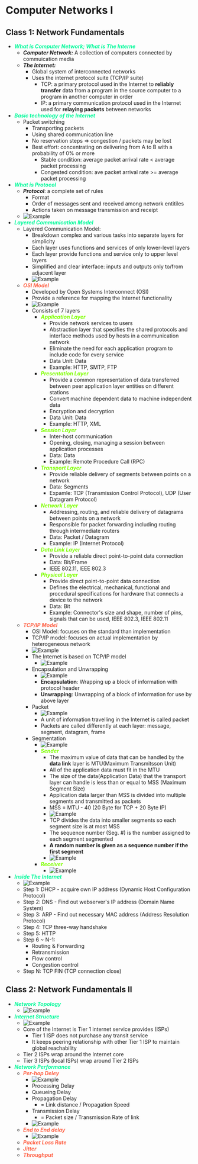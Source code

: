 # Computer Networks I

## Class 1: Network Fundamentals

+ ***<span style="color:MediumSpringGreen">What is Computer Network; What is The Interne</span>***
  + ***Computer Network:*** A collection of computers connected by commuication media
  + ***The Internet:*** 
    + Global system of interconnected networks
    + Uses the internet protocol suite (TCP/IP suite)
      + TCP: a primary protocol used in the Internet to **reliably transfer** data from a program in the source computer to a program in another computer in order
      + IP: a primary communication protocol used in the Internet used for **relaying packets** between networks
+ ***<span style="color:MediumSpringGreen">Basic technology of the Internet</span>***
  + Packet switching
    + Transporting packets
    + Using shared communication line
    + No reservation steps => congestion / packets may be lost
    + Best effort: concentrating on delivering from A to B with a probability of 0% or more
      + Stable condition: average packet arrival rate < average packet processing
      + Congested condition: ave packet arrival rate >= average packet processing 
+ ***<span style="color:MediumSpringGreen">What is Protocol</span>***
  + ***Protocol***: a complete set of rules
    + Format
    + Order of messages sent and received among network entitiles
    + Actions taken on message transmission and receipt
  + ![Example][00comnet1]
+ ***<span style="color:MediumSpringGreen">Layered Communication Model</span>***
  + Layered Communication Model:
    + Breakdown complex and various tasks into separate layers for simplicity
    + Each layer uses functions and services of only lower-level layers
    + Each layer provide functions and service only to upper level layers
    + Simplified and clear interface: inputs and outputs only to/from adjacent layer
    + ![Example][00comnet2]
  + ***<span style="color:tomato">OSI Model</span>***
    + Developed by Open Systems Interconnect (OSI)
    + Provide a reference for mapping the Internet functionality
    + ![Example][00comnet3]
    + Consists of 7 layers
      + ***<span style="color:Chartreuse ">Application Layer</span>***
        + Provide network services to users
        + Abstraction layer that specifies the shared protocols and interface methods used by hosts in a communication network
        + Eliminate the need for each application program to include code for every service 
        + Data Unit: Data
        + Example: HTTP, SMTP, FTP
      + ***<span style="color:Chartreuse ">Presentation Layer</span>***
        + Provide a common representation of data transferred between peer application layer entities on different stations
        + Convert machine dependent data to machine independent data
        + Encryption and decryption
        + Data Unit: Data
        + Example: HTTP, XML
      + ***<span style="color:Chartreuse ">Session Layer</span>***
        + Inter-host communication
        + Opening, closing, managing a session between application processes
        + Data: Data
        + Example: Remote Procedure Call (RPC)
      + ***<span style="color:Chartreuse ">Transport Layer</span>***
        + Provide reliable delivery of segments between points on a network
        + Data: Segments
        + Expamle: TCP (Transmission Control Protocol), UDP (User Datagram Protocol)
      + ***<span style="color:Chartreuse ">Network Layer</span>***
        + Addressing, routing, and reliable delivery of datagrams between points on a network
        + Responsible for packet forwarding including routing through intermediate routers
        + Data: Packet / Datagram
        + Example: IP (Internet Protocol)
      + ***<span style="color:Chartreuse ">Data Link Layer</span>***
        + Provide a reliable direct point-to-point data connection
        + Data: Bit/Frame
        + IEEE 802.11, IEEE 802.3
      + ***<span style="color:Chartreuse ">Physical Layer</span>***
        + Provide direct point-to-point data connection
        + Defines the electrical, mechanical, functional and procedural specifications for hardware that connects a device to the network 
        + Data: Bit
        + Example: Connector's size and shape, number of pins, signals that can be used, IEEE 802.3, IEEE 802.11
  + ***<span style="color:tomato">TCP/IP Model</span>***
    + OSI Model: focuses on the standard than implementation
    + TCP/IP model: focuses on actual implementation by heterogeneous network
    + ![Example][00comnet4]
    + The Internet is based on TCP/IP model
      + ![Example][00comnet5]
    + Encapsulation and Unwrapping
      + ![Example][00comnet6]
      + **Encapsulation**: Wrapping up a block of information with protocol header
      + **Unwrapping**: Unwrapping of a block of information for use by above layer
    + Packet
      + ![Example][00comnet7]
      + A unit of information travelling in the Internet is called packet
      + Packets are called differently at each layer: message, segment, datagram, frame
    + Segmentation
      + ![Example][00comnet8]
      + ***<span style="color:Chartreuse ">Sender</span>***
        + The maximum value of data that can be handled by the **data link** layer is MTU(Maximum Transmitsson Unit)
        + All of the application data must fit in the MTU
        + The size of the data(Application Data) that the transport layer can handle is less than or equal to MSS (Maximum Segment Size)
        + Application data larger than MSS is divided into multiple segments and transmitted as packets
        + MSS = MTU - 40 (20 Byte for TCP + 20 Byte IP)
        + ![Example][00comnet9]
        + TCP divides the data into smaller segments so each segment size is at most MSS
        + The sequence number (Seg. #) is the number assigned to each segment segmented
        + **A random number is given as a sequence number if the first segment**
        + ![Example][00comnet10]
      + ***<span style="color:Chartreuse ">Receiver</span>***
        + ![Example][00comnet11]
+ ***<span style="color:MediumSpringGreen">Inside The Internet</span>***
  + ![Example][00comnet12]
  + Step 1: DHCP - acquire own IP address (Dynamic Host Configuration Protocol)
  + Step 2: DNS - Find out webserver's IP address (Domain Name System)
  + Step 3: ARP - Find out necessary MAC address (Address Resolution Protocol)
  + Step 4: TCP three-way handshake
  + Step 5: HTTP
  + Step 6 ~ N-1:
    + Routing & Forwarding
    + Retransmission
    + Flow control
    + Congestion control
  + Step N: TCP FIN (TCP connection close)

## Class 2: Network Fundamentals II

+ ***<span style="color:MediumSpringGreen">Network Topology</span>***
  + ![Example][00comnet13]
+ ***<span style="color:MediumSpringGreen">Internet Structure</span>***
  + ![Example][00comnet14]
  + Core of the Internet is Tier 1 internet service provides (ISPs)
    + Tier 1 ISP does not purchase any transit service
    + It keeps peering relationship with other Tier 1 ISP to maintain global reachability
  + Tier 2 ISPs wrap around the Internet core
  + Tier 3 ISPs (local ISPs) wrap around Tier 2 ISPs
+ ***<span style="color:MediumSpringGreen">Network Performance</span>***
  + ***<span style="color:tomato">Per-hop Deley</span>***
    + ![Example][00comnet15]
    + Processing Delay
    + Queueing Delay
    + Propagation Delay
      + = Link distance / Propagation Speed
    + Transmission Delay
      + = Packet size / Transmission Rate of link
    + ![Example][00comnet16]
  + ***<span style="color:tomato">End to End delay</span>***
    + ![Example][00comnet17]
  + ***<span style="color:tomato">Packet Loss Rate</span>***
  + ***<span style="color:tomato">Jitter</span>***
  + ***<span style="color:tomato">Throughput</span>***

[00comnet1]: ./../image/00comnet1.png
[00comnet2]: ./../image/00comnet2.png
[00comnet3]: ./../image/00comnet3.png
[00comnet4]: ./../image/00comnet4.png
[00comnet5]: ./../image/00comnet5.png
[00comnet6]: ./../image/00comnet6.png
[00comnet7]: ./../image/00comnet7.png
[00comnet8]: ./../image/00comnet8.png
[00comnet9]: ./../image/00comnet9.png
[00comnet10]: ./../image/00comnet10.png
[00comnet11]: ./../image/00comnet11.png
[00comnet12]: ./../image/00comnet12.png
[00comnet13]: ./../image/00comnet13.png
[00comnet14]: ./../image/00comnet14.png
[00comnet15]: ./../image/00comnet15.png
[00comnet16]: ./../image/00comnet16.png
[00comnet17]: ./../image/00comnet17.png
[00comnet18]: ./../image/00comnet18.png
[00comnet19]: ./../image/00comnet19.png
[00comnet20]: ./../image/00comnet20.png
[00comnet21]: ./../image/00comnet21.png
[00comnet22]: ./../image/00comnet22.png
[00comnet23]: ./../image/00comnet23.png
[00comnet24]: ./../image/00comnet24.png
[00comnet25]: ./../image/00comnet25.png
[00comnet26]: ./../image/00comnet26.png
[00comnet27]: ./../image/00comnet27.png
[00comnet28]: ./../image/00comnet28.png
[00comnet29]: ./../image/00comnet29.png
[00comnet30]: ./../image/00comnet30.png
[00comnet31]: ./../image/00comnet31.png
[00comnet32]: ./../image/00comnet32.png
[00comnet33]: ./../image/00comnet33.png
[00comnet34]: ./../image/00comnet34.png
[00comnet35]: ./../image/00comnet35.png
[00comnet36]: ./../image/00comnet36.png
[00comnet37]: ./../image/00comnet37.png
[00comnet38]: ./../image/00comnet38.png
[00comnet39]: ./../image/00comnet39.png
[00comnet40]: ./../image/00comnet40.png
[00comnet41]: ./../image/00comnet41.png
[00comnet42]: ./../image/00comnet42.png
[00comnet43]: ./../image/00comnet43.png
[00comnet44]: ./../image/00comnet44.png
[00comnet45]: ./../image/00comnet45.png
[00comnet46]: ./../image/00comnet46.png
[00comnet47]: ./../image/00comnet47.png
[00comnet48]: ./../image/00comnet48.png
[00comnet49]: ./../image/00comnet49.png
